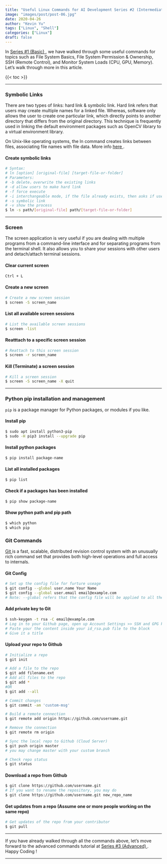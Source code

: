 ```yaml
---
title: "Useful Linux Commands for AI Development Series #2 (Intermediate)"
image: "images/post/post-06.jpg"
date: 2020-04-26
author: "Kevin Yu"
tags: ["Linux", "Shell"]
categories: ["Linux"]
draft: false
---
```


In [ Series #1 (Basic) ](https://hikariai.net/blog/useful-linux-commands-for-ai-development-series-01-basic/), we have walked through some useful commands for topics such as File System Basics, File System Permission & Ownership, SSH (Remote Control), and Monitor System Loads (CPU, GPU, Memory). Let’s walk through more in this article.

{{< toc >}}

---

### Symbolic Links

There are two types of links: hard link & symbolic link. Hard link refers that users may create multiple names for a linked file. Whereas, software only allows the user to create one particular link, which directly points to another directory that differs from the original directory. This technique is frequently used in linking the default environment packages such as OpenCV library to a virtual environment library.

On Unix-like operating systems, the ln command creates links between files, associating file names with file data. More info [ here ](https://www.computerhope.com/unix/uln.html).

#### Create symbolic links

```bash
# Syntax:
# ln [option] [original-file] [target-file-or-folder]
# Parameters:
# -b delete，overwrite the existing links
# -d allow users to make hard link
# -f force execute
# -i interchangeable mode, if the file already exists, then asks if users want to overwrite
# -s symbolic link
# -v show the process
$ ln -s path/[original-file] path/[target-file-or-folder]
```

---

### Screen

The screen application is very useful if you are dealing with multiple programs from a command-line interface and for separating programs from the terminal shell. It also allows you to share your sessions with other users and detach/attach terminal sessions.

#### Clear current screen

```bash
Ctrl + L
```

#### Create a new screen

```bash
# Create a new screen session
$ screen -S screen_name
```

#### List all available screen sessions

```bash
# List the available screen sessions
$ screen -list
```

#### Reatttach to a specific screen session

```bash
# Reattach to this screen session
$ screen -r screen_name
```

#### Kill (Terminate) a screen session

```bash
# Kill a screen session
$ screen -S screen_name -X quit
```

---

### Python pip installation and management

`pip` is a package manager for Python packages, or modules if you like.

#### Install pip

```bash
$ sudo apt install python3-pip
$ sudo -H pip3 install --upgrade pip
```

#### Install python packages

```bash
$ pip install package-name
```

#### List all installed packages

```bash
$ pip list
```

#### Check if a packages has been installed

```bash
$ pip show package-name
```

#### Show python path and pip path

```bash
$ which python
$ which pip
```

### Git Commands

[ Git ](https://git-scm.com/docs/git) is a fast, scalable, distributed revision control system with an unusually rich command set that provides both high-level operations and full access to internals.

#### Git Config

```bash
# Set up the config file for furture useage
$ git config --global user.name Your Name
$ git config --global user.email email@example.com
# Note: --global refers that the config file will be applied to all the repos on your device.
```

#### Add private key to Git

```bash
$ ssh-keygen -t rsa -C email@example.com
# Log in to your Github page, open up Account Settings >> SSH and GPG keys >> Add SSH keys,
# Paste your the content inside your id_rsa.pub file to the block
# Give it a title
```

#### Upload your repo to Github

```bash
# Initialize a repo
$ git init

# Add a file to the repo
$ git add filename.ext
# Add all files to the repo
$ git add *
#OR
$ git add --all

# Commit changes
$ git commit -am 'custom-msg'

# Build a remote connection
$ git remote add origin https://github.com/username.git

# Remove the connection
$ git remote rm origin

# Sync the local repo to Github (Cloud Server)
$ git push origin master
# you may change master with your custom branch

# Check repo status
$ git status
```

#### Download a repo from Github

```bash
$ git clone https://github.com/username.git
# If you want to rename the repository, you may do
$ git clone https://github.com/username.git new_repo_name
```

#### Get updates from a repo (Assume one or more people working on the same repo)

```bash
# Get updates of the repo from your contributor
$ git pull
```

---

If you have already walked through all the commands above, let’s move forward to the advanced commands tutorial at [ Series #3 (Advanced) ](https://hikariai.net/blog/useful-linux-commands-for-ai-development-series-03-advanced/). Happy Coding !

---

